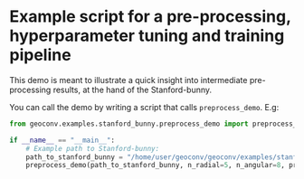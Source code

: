 # Example script for a pre-processing, hyperparameter tuning and training pipeline

This demo is meant to illustrate a quick insight into intermediate pre-processing results, at the hand of the 
Stanford-bunny.

You can call the demo by writing a script that calls `preprocess_demo`. E.g:

```python
from geoconv.examples.stanford_bunny.preprocess_demo import preprocess_demo

if __name__ == "__main__":
    # Example path to Stanford-bunny:
    path_to_stanford_bunny = "/home/user/geoconv/geoconv/examples/stanford_bunny/data/bun_zipper.ply"
    preprocess_demo(path_to_stanford_bunny, n_radial=5, n_angular=8, processes=1)
```